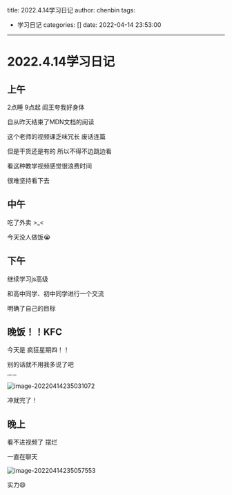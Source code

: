 title: 2022.4.14学习日记
author: chenbin
tags:
  - 学习日记
categories: []
date: 2022-04-14 23:53:00
---
# 2022.4.14学习日记

## 上午

2点睡 9点起 阎王夸我好身体

自从昨天结束了MDN文档的阅读

这个老师的视频课乏味冗长 废话连篇

但是干货还是有的 所以不得不边跳边看

看这种教学视频感觉很浪费时间

很难坚持看下去

## 中午

吃了外卖 >_<

今天没人做饭😭

## 下午

继续学习js高级

和高中同学、初中同学进行一个交流

明确了自己的目标

## 晚饭！！KFC

今天是 疯狂星期四！！

别的话就不用我多说了吧

<img src="https://ypyun-cdn.u1n1.com/img/picgo202204142350540.PNG" alt="IMG_3368" style="zoom:25%;" />

![image-20220414235031072](https://ypyun-cdn.u1n1.com/img/picgo202204142350125.png)

冲就完了！

##  晚上

看不进视频了 摆烂

一直在聊天

![image-20220414235057553](https://ypyun-cdn.u1n1.com/img/picgo202204142350581.png)

实力😄